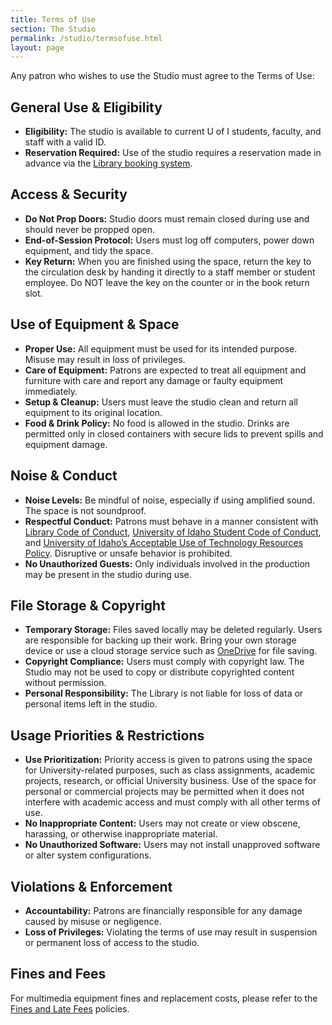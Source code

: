 ```yaml
---
title: Terms of Use
section: The Studio
permalink: /studio/termsofuse.html
layout: page
---
```

 
<p class="py-3">Any patron who wishes to use the Studio must agree to the Terms of Use:</p>

## General Use & Eligibility

- **Eligibility:** The studio is available to current U of I students, faculty, and staff with a valid ID.
- **Reservation Required:** Use of the studio requires a reservation made in advance via the [Library booking system](https://libcal.uidaho.edu/booking/AV).

## Access & Security

- **Do Not Prop Doors:** Studio doors must remain closed during use and should never be propped open.
- **End-of-Session Protocol:** Users must log off computers, power down equipment, and tidy the space.
- **Key Return:** When you are finished using the space, return the key to the circulation desk by handing it directly to a staff member or student employee. Do NOT leave the key on the counter or in the book return slot.

## Use of Equipment & Space

- **Proper Use:** All equipment must be used for its intended purpose. Misuse may result in loss of privileges.
- **Care of Equipment:** Patrons are expected to treat all equipment and furniture with care and report any damage or faulty equipment immediately.
- **Setup & Cleanup:** Users must leave the studio clean and return all equipment to its original location.
- **Food & Drink Policy:** No food is allowed in the studio. Drinks are permitted only in closed containers with secure lids to prevent spills and equipment damage.

## Noise & Conduct

- **Noise Levels:** Be mindful of noise, especially if using amplified sound. The space is not soundproof.
- **Respectful Conduct:** Patrons must behave in a manner consistent with [Library Code of Conduct](https://www.lib.uidaho.edu/about/policies.html#conduct), [University of Idaho Student Code of Conduct](https://www.uidaho.edu/governance/policy/policies/fsh/2/2300), and [University of Idaho’s Acceptable Use of Technology Resources Policy](https://www.uidaho.edu/governance/policy/policies/apm/30/12). Disruptive or unsafe behavior is prohibited.
- **No Unauthorized Guests:** Only individuals involved in the production may be present in the studio during use.

## File Storage & Copyright

- **Temporary Storage:** Files saved locally may be deleted regularly. Users are responsible for backing up their work. Bring your own storage device or use a cloud storage service such as [OneDrive](https://onedrive.uidaho.edu/) for file saving.
- **Copyright Compliance:** Users must comply with copyright law. The Studio may not be used to copy or distribute copyrighted content without permission.
- **Personal Responsibility:** The Library is not liable for loss of data or personal items left in the studio.

## Usage Priorities & Restrictions

- **Use Prioritization:** Priority access is given to patrons using the space for University-related purposes, such as class assignments, academic projects, research, or official University business. Use of the space for personal or commercial projects may be permitted when it does not interfere with academic access and must comply with all other terms of use. 
- **No Inappropriate Content:** Users may not create or view obscene, harassing, or otherwise inappropriate material.
- **No Unauthorized Software:** Users may not install unapproved software or alter system configurations.

## Violations & Enforcement

- **Accountability:** Patrons are financially responsible for any damage caused by misuse or negligence.
- **Loss of Privileges:** Violating the terms of use may result in suspension or permanent loss of access to the studio.

## Fines and Fees

For multimedia equipment fines and replacement costs, please refer to the [Fines and Late Fees](https://www.lib.uidaho.edu/services/borrow/#fines) policies.
